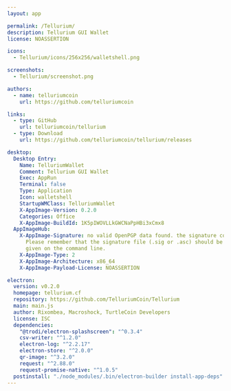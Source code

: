```yaml
---
layout: app

permalink: /Tellurium/
description: Tellurium GUI Wallet
license: NOASSERTION

icons:
  - Tellurium/icons/256x256/walletshell.png

screenshots:
  - Tellurium/screenshot.png

authors:
  - name: telluriumcoin
    url: https://github.com/telluriumcoin

links:
  - type: GitHub
    url: telluriumcoin/tellurium
  - type: Download
    url: https://github.com/telluriumcoin/tellurium/releases

desktop:
  Desktop Entry:
    Name: TelluriumWallet
    Comment: Tellurium GUI Wallet
    Exec: AppRun
    Terminal: false
    Type: Application
    Icon: walletshell
    StartupWMClass: TelluriumWallet
    X-AppImage-Version: 0.2.0
    Categories: Office
    X-AppImage-BuildId: 1K5pIWOVLLkGWCNaPpHBi3xCmx8
  AppImageHub:
    X-AppImage-Signature: no valid OpenPGP data found. the signature could not be verified.
      Please remember that the signature file (.sig or .asc) should be the first file
      given on the command line.
    X-AppImage-Type: 2
    X-AppImage-Architecture: x86_64
    X-AppImage-Payload-License: NOASSERTION

electron:
  version: v0.2.0
  homepage: tellurium.cf
  repository: https://github.com/TelluriumCoin/Tellurium
  main: main.js
  author: Rixombea, Macroshock, TurtleCoin Developers
  license: ISC
  dependencies:
    "@trodi/electron-splashscreen": "^0.3.4"
    csv-writer: "^1.2.0"
    electron-log: "^2.2.17"
    electron-store: "^2.0.0"
    qr-image: "^3.2.0"
    request: "^2.88.0"
    request-promise-native: "^1.0.5"
  postinstall: "./node_modules/.bin/electron-builder install-app-deps"
---
```


